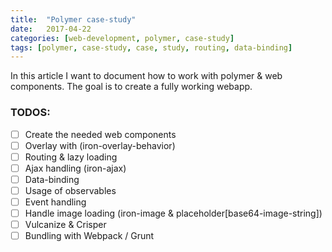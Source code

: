 ```yaml
---
title:  "Polymer case-study"
date:   2017-04-22
categories: [web-development, polymer, case-study]
tags: [polymer, case-study, case, study, routing, data-binding]
---
```


In this article I want to document how to work with polymer & web components.
The goal is to create a fully working webapp.

### TODOS:
- ☐ Create the needed web components
- ☐ Overlay with (iron-overlay-behavior)
- ☐ Routing & lazy loading
- ☐ Ajax handling (iron-ajax)
- ☐ Data-binding
- ☐ Usage of observables
- ☐ Event handling
- ☐ Handle image loading (iron-image & placeholder[base64-image-string])
- ☐ Vulcanize & Crisper
- ☐ Bundling with Webpack / Grunt 
